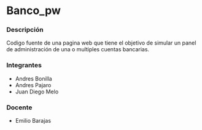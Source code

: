 # Banco_pw

### Descripción

Codigo fuente de una pagina web que tiene el objetivo de simular un panel de administración de una o multiples cuentas bancarias.

### Integrantes
* Andres Bonilla
* Andres Pajaro
* Juan Diego Melo

### Docente
* Emilio Barajas
